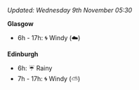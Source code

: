 *Updated: Wednesday 9th November 05:30*

**Glasgow**

* 6h - 17h: :cyclone: Windy (:cloud:)

**Edinburgh**

* 6h: :umbrella: Rainy
* 7h - 17h: :cyclone: Windy (:partly_sunny:)
